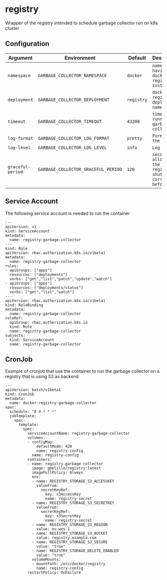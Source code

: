 # registry

Wrapper of the registry intended to schedule garbage collector run on k8s cluster

## Configuration

| Argument | Environment | Default | Description |
|---|---|---|---|
| `namespace` | `GARBAGE_COLLECTOR_NAMESPACE` | `docker`| `namespace having docker registry installed` |
| `deployment` | `GARBAGE_COLLECTOR_DEPLOYMENT` | `registry` | `docker registry deployment name` |
| `timeout` | `GARBAGE_COLLECTOR_TIMEOUT` | `43200` | `timeout for running the garbage collector` |
| `log-format` | `GARBAGE_COLLECTOR_LOG_FORMAT` | `pretty` | `Format of the logs` |
| `log-level` | `GARBAGE_COLLECTOR_LOG_LEVEL` | `info` | `Log levele` |
| `graceful-period`  | `GARBAGE_COLLECTOR_GRACEFUL_PERIOD` | `120` | `second allowed for the registry to shutdown correctly before kill` |

## Service Account

The following service account is needed to run the container

```kubernetes
---
apiVersion: v1
kind: ServiceAccount
metadata:
  name: registry-garbage-collector
---
kind: Role
apiVersion: rbac.authorization.k8s.io/v1beta1
metadata:
  name: registry-garbage-collector
rules:
- apiGroups: ["apps"]
  resources: ["deployments"]
  verbs: ["get","list","patch","update","watch"]
- apiGroups: ["apps"]
  resources: ["deployments/status"]
  verbs: ["get","list","watch"]
---
apiVersion: rbac.authorization.k8s.io/v1beta1
kind: RoleBinding
metadata:
  name: registry-garbage-collector
roleRef:
  apiGroup: rbac.authorization.k8s.io
  kind: Role
  name: registry-garbage-collector
subjects:
- kind: ServiceAccount
  name: registry-garbage-collector
```

## CronJob

Example of cronjob that use the container to run the garbage collector on a registry that is using S3 as backend

```kubernetes
---
apiVersion: batch/v1beta1
kind: CronJob
metadata:
  name: docker-registry-garbage-collector
spec:
  schedule: "0 4 * * *"
  jobTemplate:
    spec:
      template:
        spec:
          serviceAccountName: registry-garbage-collector
          volumes:
          - configMap:
              defaultMode: 420
              name: registry-config
            name: registry-config
          containers:
          - name: registry-garbage-collector
            image: gmelillo/registry:latest
            imagePullPolicy: Always
            env:
            - name: REGISTRY_STORAGE_S3_ACCESSKEY
              valueFrom:
                secretKeyRef:
                  key: s3AccessKey
                  name: registry-secret
            - name: REGISTRY_STORAGE_S3_SECRETKEY
              valueFrom:
                secretKeyRef:
                  key: s3SecretKey
                  name: registry-secret
            - name: REGISTRY_STORAGE_S3_REGION
              value: eu-wes-1
            - name: REGISTRY_STORAGE_S3_BUCKET
              value: registry.example.com
            - name: REGISTRY_STORAGE_S3_SECURE
              value: "true"
            - name: REGISTRY_STORAGE_DELETE_ENABLED
              value: "true"
            volumeMounts:
            - mountPath: /etc/docker/registry
              name: registry-config
          restartPolicy: OnFailure
```
